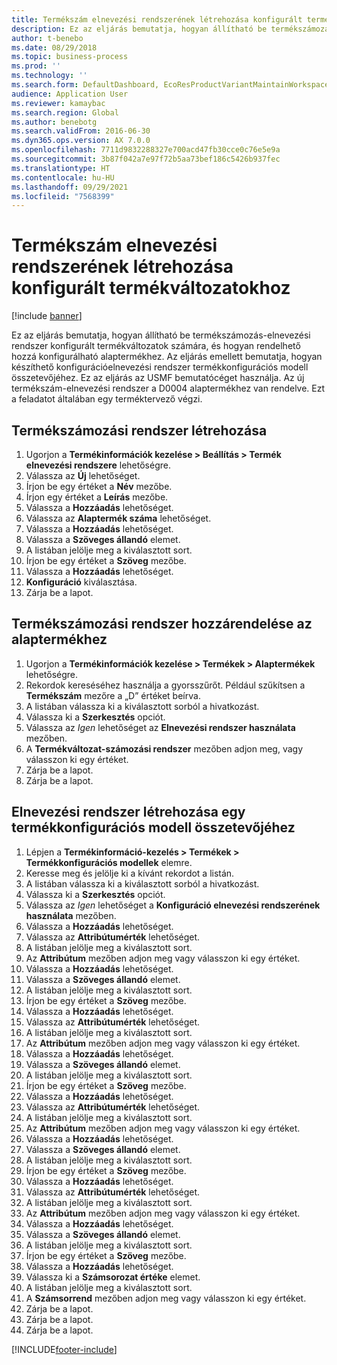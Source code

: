 ```yaml
---
title: Termékszám elnevezési rendszerének létrehozása konfigurált termékváltozatokhoz
description: Ez az eljárás bemutatja, hogyan állítható be termékszámozás-elnevezési rendszer konfigurált termékváltozatok számára, és hogyan rendelhető hozzá konfigurálható alaptermékhez.
author: t-benebo
ms.date: 08/29/2018
ms.topic: business-process
ms.prod: ''
ms.technology: ''
ms.search.form: DefaultDashboard, EcoResProductVariantMaintainWorkspace, EcoResNomenclature, EcoResProductListPage, EcoResProductDetails, PCProductConfigurationModelListPage, PCProductConfigurationModelDetails
audience: Application User
ms.reviewer: kamaybac
ms.search.region: Global
ms.author: benebotg
ms.search.validFrom: 2016-06-30
ms.dyn365.ops.version: AX 7.0.0
ms.openlocfilehash: 7711d9832288327e700acd47fb30cce0c76e5e9a
ms.sourcegitcommit: 3b87f042a7e97f72b5aa73bef186c5426b937fec
ms.translationtype: HT
ms.contentlocale: hu-HU
ms.lasthandoff: 09/29/2021
ms.locfileid: "7568399"
---
```

# <a name="create-a-product-number-nomenclature-for-configured-product-variants"></a>Termékszám elnevezési rendszerének létrehozása konfigurált termékváltozatokhoz

[!include [banner](../../includes/banner.md)]

Ez az eljárás bemutatja, hogyan állítható be termékszámozás-elnevezési rendszer konfigurált termékváltozatok számára, és hogyan rendelhető hozzá konfigurálható alaptermékhez. Az eljárás emellett bemutatja, hogyan készíthető konfigurációelnevezési rendszer termékkonfigurációs modell összetevőjéhez. Ez az eljárás az USMF bemutatócéget használja. Az új termékszám-elnevezési rendszer a D0004 alaptermékhez van rendelve. Ezt a feladatot általában egy terméktervező végzi.

## <a name="create-a-product-number-nomenclature"></a>Termékszámozási rendszer létrehozása

1. Ugorjon a **Termékinformációk kezelése \> Beállítás \> Termék elnevezési rendszere** lehetőségre.
1. Válassza az **Új** lehetőséget.
1. Írjon be egy értéket a **Név** mezőbe.
1. Írjon egy értéket a **Leírás** mezőbe.
1. Válassza a **Hozzáadás** lehetőséget.
1. Válassza az **Alaptermék száma** lehetőséget.
1. Válassza a **Hozzáadás** lehetőséget.
1. Válassza a **Szöveges állandó** elemet.
1. A listában jelölje meg a kiválasztott sort.
1. Írjon be egy értéket a **Szöveg** mezőbe.
1. Válassza a **Hozzáadás** lehetőséget.
1. **Konfiguráció** kiválasztása.
1. Zárja be a lapot.

## <a name="assign-the-product-number-nomenclature-to-a-product-master"></a>Termékszámozási rendszer hozzárendelése az alaptermékhez

1. Ugorjon a **Termékinformációk kezelése \> Termékek \> Alaptermékek** lehetőségre.
1. Rekordok kereséséhez használja a gyorsszűrőt. Például szűkítsen a **Termékszám** mezőre a „D” értéket beírva.
1. A listában válassza ki a kiválasztott sorból a hivatkozást.
1. Válassza ki a **Szerkesztés** opciót.
1. Válassza az *Igen* lehetőséget az **Elnevezési rendszer használata** mezőben.
1. A **Termékváltozat-számozási rendszer** mezőben adjon meg, vagy válasszon ki egy értéket.
1. Zárja be a lapot.
1. Zárja be a lapot.

## <a name="create-nomenclature-for-a-product-configuration-model-component"></a>Elnevezési rendszer létrehozása egy termékkonfigurációs modell összetevőjéhez

1. Lépjen a **Termékinformáció-kezelés \> Termékek \> Termékkonfigurációs modellek** elemre.
1. Keresse meg és jelölje ki a kívánt rekordot a listán.
1. A listában válassza ki a kiválasztott sorból a hivatkozást.
1. Válassza ki a **Szerkesztés** opciót.
1. Válassza az *Igen* lehetőséget a **Konfiguráció elnevezési rendszerének használata** mezőben.
1. Válassza a **Hozzáadás** lehetőséget.
1. Válassza az **Attribútumérték** lehetőséget.
1. A listában jelölje meg a kiválasztott sort.
1. Az **Attribútum** mezőben adjon meg vagy válasszon ki egy értéket.
1. Válassza a **Hozzáadás** lehetőséget.
1. Válassza a **Szöveges állandó** elemet.
1. A listában jelölje meg a kiválasztott sort.
1. Írjon be egy értéket a **Szöveg** mezőbe.
1. Válassza a **Hozzáadás** lehetőséget.
1. Válassza az **Attribútumérték** lehetőséget.
1. A listában jelölje meg a kiválasztott sort.
1. Az **Attribútum** mezőben adjon meg vagy válasszon ki egy értéket.
1. Válassza a **Hozzáadás** lehetőséget.
1. Válassza a **Szöveges állandó** elemet.
1. A listában jelölje meg a kiválasztott sort.
1. Írjon be egy értéket a **Szöveg** mezőbe.
1. Válassza a **Hozzáadás** lehetőséget.
1. Válassza az **Attribútumérték** lehetőséget.
1. A listában jelölje meg a kiválasztott sort.
1. Az **Attribútum** mezőben adjon meg vagy válasszon ki egy értéket.
1. Válassza a **Hozzáadás** lehetőséget.
1. Válassza a **Szöveges állandó** elemet.
1. A listában jelölje meg a kiválasztott sort.
1. Írjon be egy értéket a **Szöveg** mezőbe.
1. Válassza a **Hozzáadás** lehetőséget.
1. Válassza az **Attribútumérték** lehetőséget.
1. A listában jelölje meg a kiválasztott sort.
1. Az **Attribútum** mezőben adjon meg vagy válasszon ki egy értéket.
1. Válassza a **Hozzáadás** lehetőséget.
1. Válassza a **Szöveges állandó** elemet.
1. A listában jelölje meg a kiválasztott sort.
1. Írjon be egy értéket a **Szöveg** mezőbe.
1. Válassza a **Hozzáadás** lehetőséget.
1. Válassza ki a **Számsorozat értéke** elemet.
1. A listában jelölje meg a kiválasztott sort.
1. A **Számsorrend** mezőben adjon meg vagy válasszon ki egy értéket.
1. Zárja be a lapot.
1. Zárja be a lapot.
1. Zárja be a lapot.

[!INCLUDE[footer-include](../../../includes/footer-banner.md)]